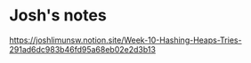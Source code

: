 # Josh's notes

https://joshlimunsw.notion.site/Week-10-Hashing-Heaps-Tries-291ad6dc983b46fd95a68eb02e2d3b13
